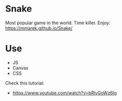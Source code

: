 # Snake

Most popular game in the world. Time killer. Enjoy: https://mmarek.github.io/Snake/

# Use
- JS
- Canvas
- CSS

Check this tutorial: 
- https://www.youtube.com/watch?v=bRlvGoWz6Ig
